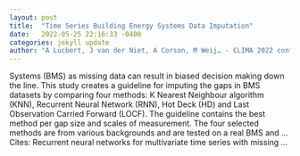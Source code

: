 ```yaml
---
layout: post
title:  "Time Series Building Energy Systems Data Imputation"
date:   2022-05-25 22:16:33 -0400
categories: jekyll update
author: "A Lucbert, J van der Niet, A Corson, M Weij… - CLIMA 2022 conference, 2022"
---
```

Systems (BMS) as missing data can result in biased decision making down the line. This study creates a guideline for imputing the gaps in BMS datasets by comparing four methods: K Nearest Neighbour algorithm (KNN), Recurrent Neural Network (RNN), Hot Deck (HD) and Last Observation Carried Forward (LOCF). The guideline contains the best method per gap size and scales of measurement. The four selected methods are from various backgrounds and are tested on a real BMS and … Cites: ‪Recurrent neural networks for multivariate time series with missing …‬